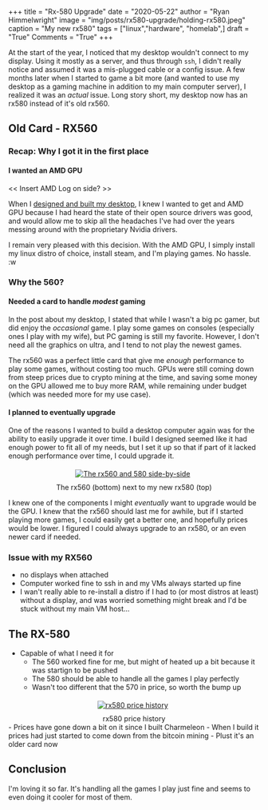 +++
title  = "Rx-580 Upgrade"
date   = "2020-05-22"
author = "Ryan Himmelwright"
image  = "img/posts/rx580-upgrade/holding-rx580.jpeg"
caption = "My new rx580"
tags   = ["linux","hardware", "homelab",]
draft  = "True"
Comments = "True"
+++

At the start of the year, I noticed that my desktop wouldn't connect to my
display. Using it mostly as a server, and thus through `ssh`, I didn't really
notice and assumed it was a mis-plugged cable or a config issue. A few months
later when I started to game a bit more (and wanted to use my desktop as a
gaming machine in addition to my main computer server), I realized it was an
*actual* issue. Long story short, my desktop now has an rx580 instead of it's
old rx560.

<!--more-->

## Old Card - RX560
### Recap: Why I got it in the first place
#### I wanted an AMD GPU
<< Insert AMD Log on side? >>

When I [designed and built my desktop](/post/charmeleon-desktop-design/), I
knew I wanted to get and AMD GPU because I had heard the state of their open
source drivers was good, and would allow me to skip all the headaches I've had
over the years messing around with the proprietary Nvidia drivers.

I remain very pleased with this decision. With the AMD GPU, I simply install my
linux distro of choice, install steam, and I'm playing games. No hassle. :w

### Why the 560?
#### Needed a card to handle *modest* gaming
In the post about my desktop, I stated that while I wasn't a big pc gamer, but
did enjoy the *occasional* game. I play some games on consoles (especially ones
I play with my wife), but PC gaming is still my favorite. However, I don't need
all the graphics on ultra, and I tend to not play the newest games.

The rx560 was a perfect little card that give me *enough* performance to play
some games, without costing too much. GPUs were still coming down from steep
prices due to crypto mining at the time, and saving some money on the GPU
allowed me to buy more RAM, while remaining under budget (which was needed more
for my use case).


#### I planned to eventually upgrade

One of the reasons I wanted to build a desktop computer again was for
the ability to easily upgrade it over time. I build I designed seemed like it
had enough power to fit all of my needs, but I set it up so that if part of it
lacked enough performance over time, I could upgrade it.

<center>
<a href="/img/posts/rx580-upgrade/side-by-side-photo.jpeg">
<img alt="The rx560 and 580 side-by-side" src="/img/posts/rx580-upgrade/side-by-side-photo.jpeg" style="max-width: 100%; padding: 5px 15px 10px 10px"/></a>
<div class="caption">The rx560 (bottom) next to my new rx580 (top)</div>
</center>

I knew one of the components I might *eventually* want to upgrade would be the
GPU. I knew that the rx560 should last me for awhile, but if I started playing
more games, I could easily get a better one, and hopefully prices would be
lower. I figured I could always upgrade to an rx580, or an even newer card if
needed.

### Issue with my RX560
- no displays when attached
- Computer worked fine to ssh in and my VMs always started up fine
- I wan't really able to re-install a distro if I had to (or most distros at least) without a display, and was worried something might break and I'd be stuck without my main VM host...

## The RX-580
- Capable of what I need it for
	- The 560 worked fine for me, but might of heated up a bit because it was startign to be pushed
	- The 580 should be able to handle all the games I play perfectly
    - Wasn't too different that the 570 in price, so worth the bump up

<center>
<a href="/img/posts/rx580-upgrade/rx580-price-history.png">
<img alt="rx580 price history" src="/img/posts/rx580-upgrade/rx580-price-history.png" style="max-width: 100%; padding: 5px 15px 10px 10px"/></a>
<div class="caption">rx580 price history</div>
</center>
- Prices have gone down a bit on it since I built Charmeleon
	- When I build it prices had just started to come down from the bitcoin mining
	- Plust it's an older card now


## Conclusion

I'm loving it so far. It's handling all the games I play just fine and seems to
even doing it cooler for most of them.


